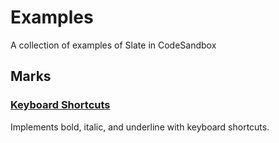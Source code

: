 # Examples

A collection of examples of Slate in CodeSandbox

## Marks

### [Keyboard Shortcuts](https://codesandbox.io/s/18zkmwz54)

Implements bold, italic, and underline with keyboard shortcuts.
